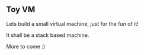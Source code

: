 ## Toy VM

Lets build a small virtual machine, just for the fun of it!

It shall be a stack based machine. 

More to come :)
